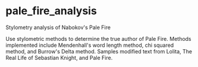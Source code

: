 # pale_fire_analysis
Stylometry analysis of Nabokov's Pale Fire

Use stylometric methods to determine the true author of Pale Fire.
Methods implemented include Mendenhall's word length method, chi squared method, and Burrow's Delta method.
Samples modified text from Lolita, The Real Life of Sebastian Knight, and Pale Fire.
